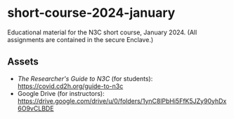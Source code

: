 # short-course-2024-january
Educational material for the N3C short course, January 2024. (All assignments are contained in the secure Enclave.)


Assets
-------

* *The Researcher's Guide to N3C* (for students): <https://covid.cd2h.org/guide-to-n3c>
* Google Drive (for instructors): <https://drive.google.com/drive/u/0/folders/1ynC8lPbHi5FfK5JZy90yhDx6O9vCLBDE>
